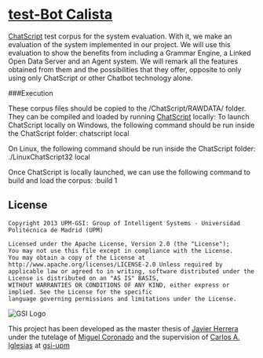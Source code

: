 # [test-Bot Calista](https://github.com/gsi-upm/calista-bot/test)


[ChatScript](http://sourceforge.net/projects/chatscript/) test corpus for the system evaluation. With it, we make an evaluation of the system implemented in our project. We will use this evaluation to show the benefits from including a Grammar Engine, a Linked Open Data Server and an Agent system. We will remark all the features obtained from them and the possibilities that they offer, opposite to only using only ChatScript or other Chatbot technology alone.



###Execution


These corpus files should be copied to the /ChatScript/RAWDATA/ folder. They can be compiled and loaded by running [ChatScript](http://sourceforge.net/projects/chatscript/) locally:
To launch ChatScript locally on Windows, the following command should be run inside the ChatScript folder:
	chatscript local


On Linux, the following command should be run inside the ChatScript folder:
	./LinuxChatScript32 local

Once ChatScript is locally launched, we can use the following command to build and load the corpus:
	:build 1 
	

## License

```
Copyright 2013 UPM-GSI: Group of Intelligent Systems - Universidad Politécnica de Madrid (UPM)

Licensed under the Apache License, Version 2.0 (the "License"); 
You may not use this file except in compliance with the License. 
You may obtain a copy of the License at http://www.apache.org/licenses/LICENSE-2.0 Unless required by 
applicable law or agreed to in writing, software distributed under the License is distributed on an "AS IS" BASIS,
WITHOUT WARRANTIES OR CONDITIONS OF ANY KIND, either express or implied. See the License for the specific 
language governing permissions and limitations under the License.
```
![GSI Logo](http://gsi.dit.upm.es/templates/jgsi/images/logo.png)

This project has been developed as the master thesis of [Javier Herrera](https://github.com/javiherrera) under the tutelage of [Miguel Coronado](https://github.com/miguelcb84) and the supervision of [Carlos A. Iglesias](https://github.com/cif2cif) at [gsi-upm](https://github.com/gsi-upm)